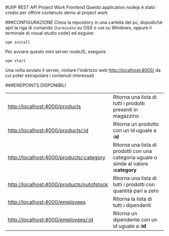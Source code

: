 #UIIP REST API Project Work Frontend
Questo applicativo nodejs è stato creato per offrire contenuto demo al project work

###CONFIGURAZIONE
Clona la repository in una cartella del pc, dopodiché apri la riga di comando (`terminale` su OSX o `cmd` su Windows, oppure il terminale di visual studio code) ed esguire:
```
npm install
```

Per avviare questo mini server nodeJS, eseguire 
```
npm start
```

Una volta avviato il server, visitare l'indirizzo web <a href="http://localhost:4000/" target="_blank">http://localhost:4000/</a> da cui poter estrapolare i contenuti interessati

###ENDPOINTS DISPONIBILI
<table>
<tr>
    <td><a href="http://localhost:4000/products" target="_blank">http://localhost:4000/products</a></td>
    <td>Ritorna una lista di tutti i prodotti presenti in magazzino</td>
</tr>
<tr>
    <td><a href="http://localhost:4000/products/1" target="_blank">http://localhost:4000/products/:id</a></td>
    <td>Ritorna un prodotto con un id uguale a <b>:id</b></td>
</tr>
<tr>
    <td><a href="http://localhost:4000/products/Gadget" target="_blank">http://localhost:4000/products/:category</a></td>
    <td>Ritorna una lista di prodotti con una categoria uguale o simile al valore <b>:category</b></td>
</tr>
<tr>
    <td><a href="http://localhost:4000/products/outofstock" target="_blank">http://localhost:4000/products/outofstock</a></td>
    <td>Ritorna una lista di tutti i prodotti con quantità pari a zero</td>
</tr>
<tr>
    <td><a href="http://localhost:4000/employees" target="_blank">http://localhost:4000/employees</a></td>
    <td>Ritorna la lista di tutti i dipendenti</td>
</tr>
<tr>
    <td><a href="http://localhost:4000/employees/1" target="_blank">http://localhost:4000/employees/:id</a></td>
    <td>Ritorna un dipendente con un id uguale a <b>:id</b></td>
</tr>
</table>